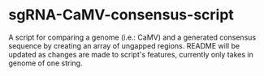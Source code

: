 # sgRNA-CaMV-consensus-script
A script for comparing a genome (i.e.: CaMV) and a generated consensus sequence by creating an array of ungapped regions. 
README will be updated as changes are made to script's features, currently only takes in genome of one string.
